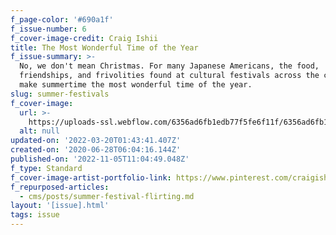 ```yaml
---
f_page-color: '#690a1f'
f_issue-number: 6
f_cover-image-credit: Craig Ishii
title: The Most Wonderful Time of the Year
f_issue-summary: >-
  No, we don't mean Christmas. For many Japanese Americans, the food,
  friendships, and frivolities found at cultural festivals across the country
  make summertime the most wonderful time of the year. 
slug: summer-festivals
f_cover-image:
  url: >-
    https://uploads-ssl.webflow.com/6356ad6fb1edb77f5fe6f11f/6356ad6fb1edb71f8fe6fa30_61be4748efae3109f798d7a1_5ef835a13046b64c345830fb_Obon20V220-20Final.png
  alt: null
updated-on: '2022-03-20T01:43:41.407Z'
created-on: '2020-06-28T06:04:16.144Z'
published-on: '2022-11-05T11:04:49.048Z'
f_type: Standard
f_cover-image-artist-portfolio-link: https://www.pinterest.com/craigishii/
f_repurposed-articles:
  - cms/posts/summer-festival-flirting.md
layout: '[issue].html'
tags: issue
---
```



